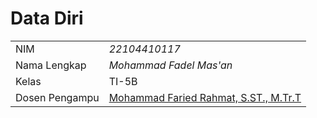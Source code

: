 # Data Diri

|  |  |
|--|--|
| NIM | *22104410117* |
| Nama Lengkap | *Mohammad Fadel Mas'an* |
| Kelas | TI-5B |
| Dosen Pengampu | [Mohammad Faried Rahmat, S.ST., M.Tr.T](https://github.com/fariedrahmat) |
